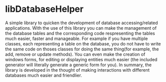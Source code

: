 # libDatabaseHelper
A simple library to quicken the development of database accessing/related applications. With the use of this library you can make the management of the database tables and the corresponding code respresenting the tables much easier, faster and manageable. For example if you have multiple classes, each representing a table on the database, you do not have to write the same code on thoses classes for doing the same thing(for example, the add, remove or update methods). You can even make the creation of windows forms, for editing or displaying entities much easier (the included generator will literally generate a generic form for you). In summary, the library is developed in the thought of making interactions with different databases much easier and friendlier.
